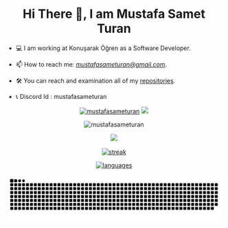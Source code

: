 <h1 align="center">Hi There 👋, I am Mustafa Samet Turan</h1>

- 💻 I am working at Konuşarak Öğren as a Software Developer.

- 📫 How to reach me: *mustafasameturan@gmail.com*.

- 🛠️ You can reach and examination all of my [repositories](https://github.com/mustafasameturan?tab=repositories).

- 📞 Discord Id : mustafasameturan

<p align="center">
<a href="https://www.linkedin.com/in/mustafasameturan/" target="blank"><img src="https://img.shields.io/badge/LinkedIn-0077B5?style=for-the-badge&logo=linkedin&logoColor=white" alt="mustafasameturan"></a>
<a href="https://www.instagram.com/mistikk_/"> <img src="https://img.shields.io/badge/Instagram-E4405F?style=for-the-badge&logo=instagram&logoColor=white"></img> </a>
</p>

<p align="center"> <img src="https://komarev.com/ghpvc/?username=mustafasameturan&label=Profile%20views&color=0e75b6&style=flat" alt="mustafasameturan" /> </p>

<p align="center"> 
  <a href="https://github.com/mustafasameturan" alt="mustafasameturan" />
    <img src="https://github-readme-stats.vercel.app/api?username=mustafasameturan&show_icons=true&theme=transparent" />
  </a> 
</p> 

<p align="center">
  <a href="https://github.com/mustafasameturan">
    <img src="https://streak-stats.demolab.com?user=mustafasameturan&theme=transparent&exclude_days=Mon%2CTue%2CWed%2CThu%2CFri%2CSat" alt="streak"/>
  </a>
</p>

<p align="center">
  <a href="https://github.com/mustafasameturan">
    <img src="https://github-readme-stats.vercel.app/api/top-langs/?username=mustafasameturan&hide_progress=false&layout=donut&theme=transparent" alt="languages" />
  </a>
</p>

<img src="https://raw.githubusercontent.com/mustafasameturan/mustafasameturan/output/snake.svg" alt="Snake animation" />
